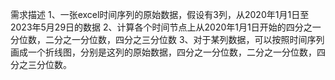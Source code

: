 需求描述
1、一张excel时间序列的原始数据，假设有3列，从2020年1月1日至2023年5月29日的数据
2、计算各个时间节点上从2020年1月1日开始的四分之一分位数，二分之一分位数，四分之三分位数
3、对于某列数据，可以按照时间序列画成一个折线图，分别是这列的原始数据，四分之一分位数，二分之一分位数，四分之三分位数。
